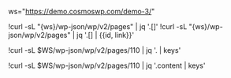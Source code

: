ws="https://demo.cosmoswp.com/demo-3/"

!curl -sL "{ws}/wp-json/wp/v2/pages" | jq '.[]'
!curl -sL "{ws}/wp-json/wp/v2/pages" | jq '.[] | {{id, link}}'

!curl -sL $WS/wp-json/wp/v2/pages/110 | jq '. | keys'

!curl -sL $WS/wp-json/wp/v2/pages/110 | jq '.content | keys'
